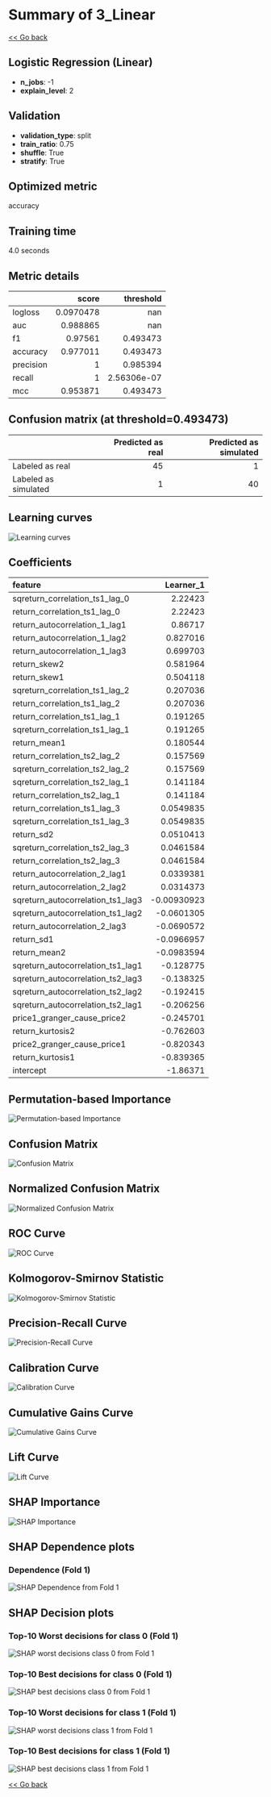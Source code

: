 # Summary of 3_Linear

[<< Go back](../README.md)


## Logistic Regression (Linear)
- **n_jobs**: -1
- **explain_level**: 2

## Validation
 - **validation_type**: split
 - **train_ratio**: 0.75
 - **shuffle**: True
 - **stratify**: True

## Optimized metric
accuracy

## Training time

4.0 seconds

## Metric details
|           |     score |     threshold |
|:----------|----------:|--------------:|
| logloss   | 0.0970478 | nan           |
| auc       | 0.988865  | nan           |
| f1        | 0.97561   |   0.493473    |
| accuracy  | 0.977011  |   0.493473    |
| precision | 1         |   0.985394    |
| recall    | 1         |   2.56306e-07 |
| mcc       | 0.953871  |   0.493473    |


## Confusion matrix (at threshold=0.493473)
|                      |   Predicted as real |   Predicted as simulated |
|:---------------------|--------------------:|-------------------------:|
| Labeled as real      |                  45 |                        1 |
| Labeled as simulated |                   1 |                       40 |

## Learning curves
![Learning curves](learning_curves.png)

## Coefficients
| feature                           |   Learner_1 |
|:----------------------------------|------------:|
| sqreturn_correlation_ts1_lag_0    |  2.22423    |
| return_correlation_ts1_lag_0      |  2.22423    |
| return_autocorrelation_1_lag1     |  0.86717    |
| return_autocorrelation_1_lag2     |  0.827016   |
| return_autocorrelation_1_lag3     |  0.699703   |
| return_skew2                      |  0.581964   |
| return_skew1                      |  0.504118   |
| sqreturn_correlation_ts1_lag_2    |  0.207036   |
| return_correlation_ts1_lag_2      |  0.207036   |
| return_correlation_ts1_lag_1      |  0.191265   |
| sqreturn_correlation_ts1_lag_1    |  0.191265   |
| return_mean1                      |  0.180544   |
| return_correlation_ts2_lag_2      |  0.157569   |
| sqreturn_correlation_ts2_lag_2    |  0.157569   |
| sqreturn_correlation_ts2_lag_1    |  0.141184   |
| return_correlation_ts2_lag_1      |  0.141184   |
| return_correlation_ts1_lag_3      |  0.0549835  |
| sqreturn_correlation_ts1_lag_3    |  0.0549835  |
| return_sd2                        |  0.0510413  |
| sqreturn_correlation_ts2_lag_3    |  0.0461584  |
| return_correlation_ts2_lag_3      |  0.0461584  |
| return_autocorrelation_2_lag1     |  0.0339381  |
| return_autocorrelation_2_lag2     |  0.0314373  |
| sqreturn_autocorrelation_ts1_lag3 | -0.00930923 |
| sqreturn_autocorrelation_ts1_lag2 | -0.0601305  |
| return_autocorrelation_2_lag3     | -0.0690572  |
| return_sd1                        | -0.0966957  |
| return_mean2                      | -0.0983594  |
| sqreturn_autocorrelation_ts1_lag1 | -0.128775   |
| sqreturn_autocorrelation_ts2_lag3 | -0.138325   |
| sqreturn_autocorrelation_ts2_lag2 | -0.192415   |
| sqreturn_autocorrelation_ts2_lag1 | -0.206256   |
| price1_granger_cause_price2       | -0.245701   |
| return_kurtosis2                  | -0.762603   |
| price2_granger_cause_price1       | -0.820343   |
| return_kurtosis1                  | -0.839365   |
| intercept                         | -1.86371    |


## Permutation-based Importance
![Permutation-based Importance](permutation_importance.png)
## Confusion Matrix

![Confusion Matrix](confusion_matrix.png)


## Normalized Confusion Matrix

![Normalized Confusion Matrix](confusion_matrix_normalized.png)


## ROC Curve

![ROC Curve](roc_curve.png)


## Kolmogorov-Smirnov Statistic

![Kolmogorov-Smirnov Statistic](ks_statistic.png)


## Precision-Recall Curve

![Precision-Recall Curve](precision_recall_curve.png)


## Calibration Curve

![Calibration Curve](calibration_curve_curve.png)


## Cumulative Gains Curve

![Cumulative Gains Curve](cumulative_gains_curve.png)


## Lift Curve

![Lift Curve](lift_curve.png)



## SHAP Importance
![SHAP Importance](shap_importance.png)

## SHAP Dependence plots

### Dependence (Fold 1)
![SHAP Dependence from Fold 1](learner_fold_0_shap_dependence.png)

## SHAP Decision plots

### Top-10 Worst decisions for class 0 (Fold 1)
![SHAP worst decisions class 0 from Fold 1](learner_fold_0_shap_class_0_worst_decisions.png)
### Top-10 Best decisions for class 0 (Fold 1)
![SHAP best decisions class 0 from Fold 1](learner_fold_0_shap_class_0_best_decisions.png)
### Top-10 Worst decisions for class 1 (Fold 1)
![SHAP worst decisions class 1 from Fold 1](learner_fold_0_shap_class_1_worst_decisions.png)
### Top-10 Best decisions for class 1 (Fold 1)
![SHAP best decisions class 1 from Fold 1](learner_fold_0_shap_class_1_best_decisions.png)

[<< Go back](../README.md)
